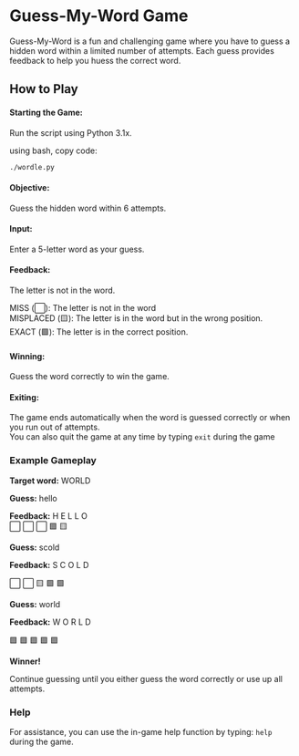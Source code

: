 # Guess-My-Word Game
Guess-My-Word is a fun and challenging game where you have to guess a hidden word within a limited number of attempts. Each guess provides feedback to help you huess the correct word.

## How to Play

#### Starting the Game: 
Run the script using Python 3.1x.

using bash, copy code:
```bash
./wordle.py
```
#### Objective: 
Guess the hidden word within 6 attempts.

#### Input: 
Enter a 5-letter word as your guess.

#### Feedback:
The letter is not in the word.

MISS (⬜): The letter is not in the word  
MISPLACED (🟨): The letter is in the word but in the wrong position.  
EXACT (🟩): The letter is in the correct position.

#### Winning: 
Guess the word correctly to win the game.

#### Exiting: 
The game ends automatically when the word is guessed correctly or when you run out of attempts.  
You can also quit the game at any time by typing ```exit``` during the game 

### Example Gameplay

**Target word:** WORLD

**Guess:** hello

**Feedback:** H E L L O   
⬜ ⬜ ⬜ 🟩 🟨    
  
**Guess:** scold

**Feedback:** S C O L D
  
⬜ ⬜ 🟨 🟩 🟩  

**Guess:** world

**Feedback:** W O R L D
  
🟩 🟩 🟩 🟩 🟩  

**Winner!**
    
Continue guessing until you either guess the word correctly or use up all attempts.


### Help
For assistance, you can use the in-game help function by typing: 
```help``` during the game.

